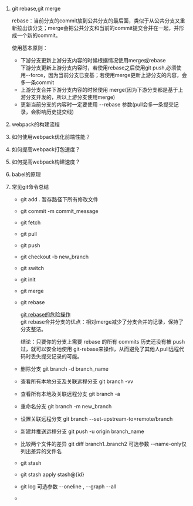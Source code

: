 1. git rebase,git merge  
   
   rebase：当前分支的commit放到公共分支的最后面，类似于从公共分支又重新拉出该分支；merge会把公共分支和当前的commit提交合并在一起，并形成一个新的commit。

   使用基本原则：
   - 下游分支更新上游分支内容的时候根据情况使用merge或rebase  
    下游分支更新上游分支内容时，若使用rebase之后使用git push,必须使用--force，因为当前分支已变基；若使用merge更新上游分支的内容，会多一条commit
   - 上游分支合并下游分支内容的时候使用 merge(因为下游分支都是基于上游分支开发的，所以上游分支使用merge)
   - 更新当前分支的内容时一定要使用 --rebase 参数(pull会多一条提交记录，会影响历史提交线)

2. webpack的构建流程
3. 如何使用webpack优化前端性能？
4. 如何提高webpack打包速度？
5. 如何提高webpack构建速度？
6. babel的原理
7. 常见git命令总结
   - git add . 暂存路径下所有修改文件
   - git commit -m commit_message
   - git fetch
   - git pull
   - git push
   - git checkout -b new_branch
   - git switch
   - git init
   - git merge
   - git rebase

      [git rebase的危险操作](http://jartto.wang/2018/12/11/git-rebase/)  
      git rebase合并分支的优点：相对merge减少了分支合并的记录，保持了分支整洁。  

      结论：只要你的分支上需要 rebase 的所有 commits 历史还没有被 push 过，就可以安全地使用 git-rebase来操作，从而避免了其他人pull远程代码时丢失提交记录的可能。
   - 删除分支 git branch -d branch_name
   - 查看所有本地分支及关联远程分支 git branch -vv
   - 查看所有本地及关联远程分支 git branch -a
   - 重命名分支 git branch -m new_branch
   - 设置关联远程分支 git branch --set-upstream-to=remote/branch
   - 新建并推送远程分支 git push -u origin branch_name
   - 比较两个文件的差异 git diff branch1..branch2  可选参数 --name-only仅列出差异的文件名
   - git stash
   - git stash apply stash@{id}
   - git log 可选参数 --oneline , --graph --all
   - 